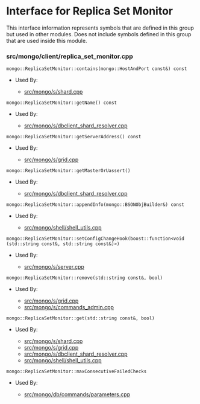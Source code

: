 
# Interface for Replica Set Monitor
This interface information represents symbols that are defined in this group but used in other modules.  Does not include symbols defined in this group that are used inside this module.

### src/mongo/client/replica\_set\_monitor.cpp

<div></div>

    mongo::ReplicaSetMonitor::contains(mongo::HostAndPort const&) const

- Used By:

    - [src/mongo/s/shard.cpp](../../../../sharding/shard\_abstraction)

<div></div>

    mongo::ReplicaSetMonitor::getName() const

- Used By:

    - [src/mongo/s/dbclient\_shard\_resolver.cpp](../../../../sharding/routing)

<div></div>

    mongo::ReplicaSetMonitor::getServerAddress() const

- Used By:

    - [src/mongo/s/grid.cpp](../../../../sharding/cluster\_metadata\_management)

<div></div>

    mongo::ReplicaSetMonitor::getMasterOrUassert()

- Used By:

    - [src/mongo/s/dbclient\_shard\_resolver.cpp](../../../../sharding/routing)

<div></div>

    mongo::ReplicaSetMonitor::appendInfo(mongo::BSONObjBuilder&) const

- Used By:

    - [src/mongo/shell/shell\_utils.cpp](../../../../mongo\_shell/mongo\_shell)

<div></div>

    mongo::ReplicaSetMonitor::setConfigChangeHook(boost::function<void (std::string const&, std::string const&)>)

- Used By:

    - [src/mongo/s/server.cpp](../../../../process\_management/mongos\_and\_mongod\_mains)

<div></div>

    mongo::ReplicaSetMonitor::remove(std::string const&, bool)

- Used By:

    - [src/mongo/s/grid.cpp](../../../../sharding/cluster\_metadata\_management)
    - [src/mongo/s/commands\_admin.cpp](../../../../sharding/mongos\_commands)

<div></div>

    mongo::ReplicaSetMonitor::get(std::string const&, bool)

- Used By:

    - [src/mongo/s/shard.cpp](../../../../sharding/shard\_abstraction)
    - [src/mongo/s/grid.cpp](../../../../sharding/cluster\_metadata\_management)
    - [src/mongo/s/dbclient\_shard\_resolver.cpp](../../../../sharding/routing)
    - [src/mongo/shell/shell\_utils.cpp](../../../../mongo\_shell/mongo\_shell)

<div></div>

    mongo::ReplicaSetMonitor::maxConsecutiveFailedChecks

- Used By:

    - [src/mongo/db/commands/parameters.cpp](../../../../queries/database\_commands)
